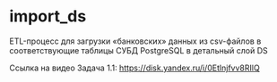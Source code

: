 # import_ds
ETL-процесс для загрузки «банковских» данных из csv-файлов в соответствующие таблицы СУБД PostgreSQL в детальный слой DS

Ссылка на видео Задача 1.1: https://disk.yandex.ru/i/0Etlnjfvv8RIlQ
